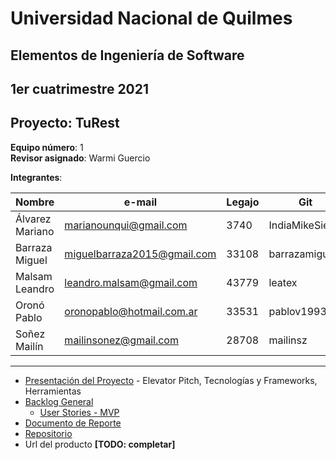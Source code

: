# Universidad Nacional de Quilmes

## Elementos de Ingeniería de Software

## 1er cuatrimestre 2021

## Proyecto: TuRest

**Equipo número**: 1  
**Revisor asignado**: Warmi Guercio

**Integrantes**:

|Nombre|e-mail|Legajo|Git|
|---|---|---|---|
|Álvarez Mariano|marianounqui@gmail.com|3740|IndiaMikeSierra|
|Barraza Miguel|miguelbarraza2015@gmail.com|33108|barrazamigu
|Malsam Leandro|leandro.malsam@gmail.com|43779|leatex|
|Oronó Pablo|oronopablo@hotmail.com.ar|33531|pablov1993|
|Soñez Mailín|mailinsonez@gmail.com|28708|mailinsz|

___

* [Presentación del Proyecto](https://docs.google.com/document/d/1T5-Aj0NlKPnAhlRkls8oUzbgfaIKAxaW5ZMjY3Ea4Ww/edit?usp=sharing) - Elevator Pitch, Tecnologías y Frameworks, Herramientas
* [Backlog General](https://github.com/LeaTex/unq-iisoft-2021c1-turest/projects/1)
  * [User Stories - MVP](https://docs.google.com/document/d/1Bv_wNkz5DFmqTdjPO4siyb5gpioT1l9QwnMHNCnB8Jw/edit?usp=sharing)
* [Documento de Reporte](https://leatex.github.io/unq-iisoft-2021c1-turest/docs/reporte) 
* [Repositorio](https://github.com/LeaTex/unq-iisoft-2021c1-turest) 
* Url del producto **[TODO: completar]**
